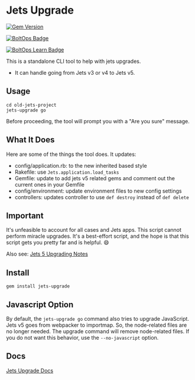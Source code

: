 # Jets Upgrade

[![Gem Version](https://badge.fury.io/rb/jets-upgrade.svg)](http://badge.fury.io/rb/jets-upgrade)

[![BoltOps Badge](https://img.boltops.com/boltops/badges/boltops-badge.png)](https://www.boltops.com)

[![BoltOps Learn Badge](https://img.boltops.com/boltops-learn/boltops-learn.png)](https://learn.boltops.com)

This is a standalone CLI tool to help with jets upgrades.

* It can handle going from Jets v3 or v4 to Jets v5.

## Usage

    cd old-jets-project
    jets-upgrade go

Before proceeding, the tool will prompt you with a "Are you sure" message.

## What It Does

Here are some of the things the tool does. It updates:

* config/application.rb: to the new inherited based style
* Rakefile: use `Jets.application.load_tasks`
* Gemfile: update to add jets v5 related gems and comment out the current ones in your Gemfile
* config/environment: update environment files to new config settings
* controllers: updates controller to use `def destroy` instead of `def delete`

## Important

It's unfeasible to account for all cases and Jets apps. This script cannot perform miracle upgrades. It's a best-effort script, and the hope is that this script gets you pretty far and is helpful. 😄

Also see: [Jets 5 Upgrading Notes](https://docs.rubyonjets.com/docs/extras/upgrading/jets-5/)

## Install

    gem install jets-upgrade

## Javascript Option

By default, the `jets-upgrade go` command also tries to upgrade JavaScript. Jets v5 goes from webpacker to importmap. So, the node-related files are no longer needed. The upgrade command will remove node-related files. If you do not want this behavior, use the `--no-javascript` option.

## Docs

[Jets Upgrade Docs](https://rubyonjets.com/docs/extras/upgrading/)
